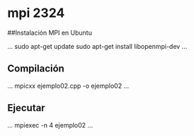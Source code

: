 # mpi 2324
##Instalación MPI en Ubuntu

...
sudo apt-get update
sudo apt-get install libopenmpi-dev
...

## Compilación
 
...
mpicxx ejemplo02.cpp -o ejemplo02
...


## Ejecutar

...
mpiexec -n 4 ejemplo02
...

